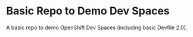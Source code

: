 # Basic Repo to Demo Dev Spaces

A basic repo to demo OpenShift Dev Spaces (including basic Devfile 2.0).
